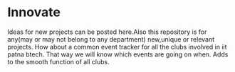 # Innovate
Ideas for new projects can be posted here.Also this repository is for any(may or may not belong to any department) new,unique or relevant projects.
How about a common event tracker for all the clubs involved in iit patna btech. That way we will know which events are going on when. Adds to the smooth function of all clubs. 
